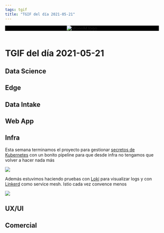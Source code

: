 ```yaml
---
tags: tgif
title: "TGIF del día 2021-05-21"
---
```


<header style="background-color: black;">
<a href="{{ '/' | url }}"><img src="{{ '/img/logo.png' | url }}" alt="MonoM logo"></a>
</header>

# TGIF del día 2021-05-21

## Data Science

## Edge

## Data Intake

## Web App

## Infra

Esta semana terminamos el proyecto para gestionar [secretos de Kubernetes](https://github.com/ThingsO2/k8s-secrets) con un bonito pipeline para que desde infra no tengamos que volver a hacer nada más

![](https://media.giphy.com/media/S8wxUGgNiYpfhlavTU/giphy.gif)

Además estuvimos haciendo pruebas con [Loki](https://grafana.com/oss/loki/) para visualizar logs y con [Linkerd](https://linkerd.io/) como service mesh. Istio cada vez convence menos

![](https://media.giphy.com/media/l2JdV28RQ4w8gTNRu/giphy.gif)

## UX/UI

## Comercial
